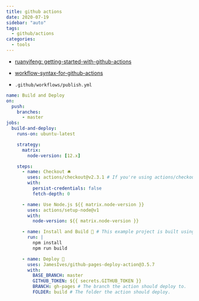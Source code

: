 ```yaml
---
title: github actions
date: 2020-07-19
sidebar: "auto"
tags:
  - github/actions
categories:
  - tools
---
```


- [ruanyifeng: getting-started-with-github-actions](http://www.ruanyifeng.com/blog/2019/09/getting-started-with-github-actions.html)

- [workflow-syntax-for-github-actions](https://docs.github.com/cn/actions/reference/workflow-syntax-for-github-actions)

- `.github/workflows/publish.yml`

```yml
name: Build and Deploy
on:
  push:
    branches:
      - master
jobs:
  build-and-deploy:
    runs-on: ubuntu-latest

    strategy:
      matrix:
        node-version: [12.x]

    steps:
      - name: Checkout 🛎️
        uses: actions/checkout@v2.3.1 # If you're using actions/checkout@v2 you must set persist-credentials to false in most cases for the deployment to work correctly.
        with:
          persist-credentials: false
          fetch-depth: 0

      - name: Use Node.js ${{ matrix.node-version }}
        uses: actions/setup-node@v1
        with:
          node-version: ${{ matrix.node-version }}

      - name: Install and Build 🔧 # This example project is built using npm and outputs the result to the 'build' folder. Replace with the commands required to build your project, or remove this step entirely if your site is pre-built.
        run: |
          npm install
          npm run build

      - name: Deploy 🚀
        uses: JamesIves/github-pages-deploy-action@3.5.7
        with:
          BASE_BRANCH: master
          GITHUB_TOKEN: ${{ secrets.GITHUB_TOKEN }}
          BRANCH: gh-pages # The branch the action should deploy to.
          FOLDER: build # The folder the action should deploy.
```
